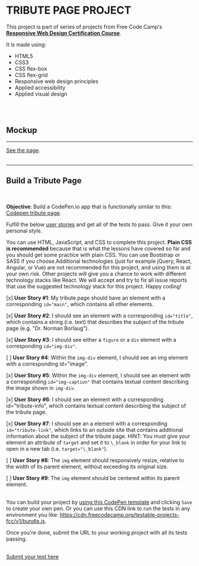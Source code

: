 # TRIBUTE PAGE PROJECT

This project is part of series of projects from Free Code Camp's [**Responsive Web Design Certification Course**](https://www.freecodecamp.org/learn/responsive-web-design/).
<br>

It is made using:

- HTML5
- CSS3
- CSS flex-box
- CSS flex-grid
- Responsive web design principles
- Applied accessibility
- Applied visual design

<br>
<br>

## Mockup

---

[See the page](https://emarekica.github.io/tribute-page/).
<br>
<br>

---

## Build a Tribute Page

<br>

**Objective**: Build a CodePen.io app that is functionally similar to this: [Codepen tribute page](https://codepen.io/freeCodeCamp/full/zNqgVx).
<br>

Fulfill the below [user stories](https://en.wikipedia.org/wiki/User_story) and get all of the tests to pass. Give it your own personal style.
<br>

You can use HTML, JavaScript, and CSS to complete this project. **Plain CSS is recommended** because that is what the lessons have covered so far and you should get some practice with plain CSS. You can use Bootstrap or SASS if you choose.Additional technologies (just for example jQuery, React, Angular, or Vue) are not recommended for this project, and using them is at your own risk. Other projects will give you a chance to work with different technology stacks like React. We will accept and try to fix all issue reports that use the suggested technology stack for this project. Happy coding!

[x] **User Story #1**: My tribute page should have an element with a corresponding `id="main"`, which contains all other elements.
<br>

[x] **User Story #2**: I should see an element with a corresponding `id="title"`, which contains a string (i.e. text) that describes the subject of the tribute page (e.g. "Dr. Norman Borlaug").

[x] **User Story #3**: I should see either a `figure` or a `div` element with a corresponding `id="img-div"`.
<br>

[ ] **User Story #4**: Within the `img-div` element, I should see an img element with a corresponding id="image".
<br>

[x] **User Story #5**: Within the `img-div` element, I should see an element with a corresponding `id="img-caption"` that contains textual content describing the image shown in `img-div`.
<br>

[x] **User Story #6**: I should see an element with a corresponding id="tribute-info", which contains textual content describing the subject of the tribute page.
<br>

[x] **User Story #7**: I should see an a element with a corresponding `id="tribute-link"`, which links to an outside site that contains additional information about the subject of the tribute page. HINT: You must give your element an attribute of `target` and set it to `\_blank` in order for your link to open in a new tab (i.e. `target="\_blank"`).
<br>

[ ] **User Story #8**: The `img` element should responsively resize, relative to the width of its parent element, without exceeding its original size.
<br>

[ ] **User Story #9**: The `img` element should be centered within its parent element.
<br>
<br>

You can build your project by [using this CodePen template](https://codepen.io/pen?template=MJjpwO) and clicking `Save` to create your own pen. Or you can use this CDN link to run the tests in any environment you like: https://cdn.freecodecamp.org/testable-projects-fcc/v1/bundle.js.
<br>

Once you're done, submit the URL to your working project with all its tests passing.
<br>
<br>

[Submit your test here](https://www.freecodecamp.org/learn/responsive-web-design/responsive-web-design-projects/build-a-tribute-page)
